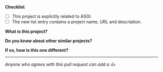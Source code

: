 <!--
Thanks for contributing!

Please review our contributing guidelines to make sure your contribution fits:
https://github.com/florimondmanca/awesome-asgi/blob/master/CONTRIBUTING.md

To help you out, the checklist below lists some of the points covered in the guidelines.
-->

**Checklist**

- [ ] This project is explicitly related to ASGI.
- [ ] The new list entry contains a project name, URL and description.

**What is this project?**

<!-- Name, short description and link to the project (you can copy-paste the PR diff). -->

**Do you know about other similar projects?**

<!-- Yes / No -->

**If so, how is this one different?**

<!-- NOTE: failing to list differences does not mean this won't be accepted. We aim at listing as many relevant ASGI resources as possible. -->

---

_Anyone who agrees with this pull request can add a 👍._
